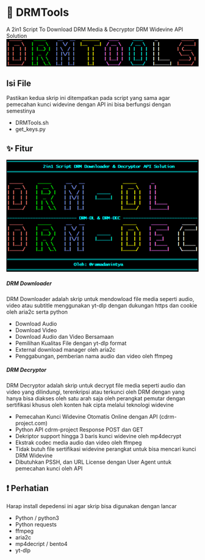 # 🔑 DRMTools
A 2in1 Script To Download DRM Media &amp; Decryptor DRM Widevine API Solution
![](https://github.com/Ramadani1t/DRM-DL-nd-DRM-DEC/blob/main/image/smintty.2025-05-31_19-37-15.png?raw=true)

## Isi File
Pastikan kedua skrip ini ditempatkan pada script yang sama agar pemecahan kunci widevine dengan API ini bisa berfungsi dengan semestinya
- DRMTools.sh
- get_keys.py

## ✨ Fitur
![](https://github.com/Ramadani1t/DRM-DL-nd-DRM-DEC/blob/main/image/thumnail.png?raw=true)
##### DRM Downloader
DRM Downloader adalah skrip untuk mendowload file media seperti audio, video atau subtitle menggunakan yt-dlp dengan dukungan https dan cookie oleh aria2c serta python
- Download Audio
- Download Video
- Download Audio dan Video Bersamaan
- Pemilihan Kualitas File dengan yt-dlp format
- External download manager oleh aria2c
- Penggabungan, pemberian nama audio dan video oleh ffmpeg

##### DRM Decryptor
DRM Decryptor adalah skrip untuk decrypt file media seperti audio dan video yang dilindungi, terenkripsi atau terkunci oleh DRM dengan yang hanya bisa diakses oleh satu arah saja oleh perangkat pemutar dengan sertifikasi khusus oleh konten hak cipta melalui teknologi widevine
- Pemecahan Kunci Widevine Otomatis Online dengan API (cdrm-project.com)
- Python API cdrm-project Response POST dan GET
- Dekriptor support hingga 3 baris kunci widevine oleh mp4decrypt
- Ekstrak codec media audio dan video oleh ffmpeg
- Tidak butuh file sertifikasi widevine perangkat untuk bisa mencari kunci DRM Widevine
- Dibutuhkan PSSH, dan URL License dengan User Agent untuk pemecahan kunci oleh API

## ❗ Perhatian
Harap install depedensi ini agar skrip bisa digunakan dengan lancar
- Python / python3
- Python requests
- ffmpeg
- aria2c
- mp4decript / bento4
- yt-dlp
